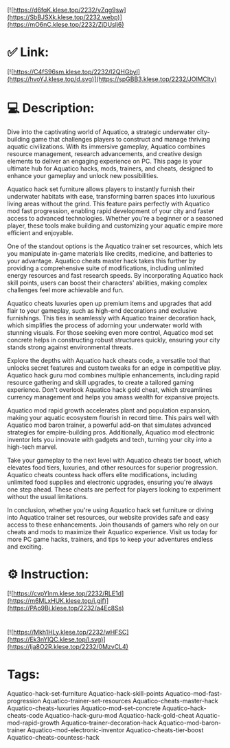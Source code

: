 [![https://d6fqK.klese.top/2232/vZqg9sw](https://SbBJSXk.klese.top/2232.webp)](https://mO6nC.klese.top/2232/ZjDUslj6)
# ✅ Link:
[![https://C4fS96sm.klese.top/2232/I2QHGbyl](https://hvoYJ.klese.top/d.svg)](https://spGBB3.klese.top/2232/JOlMClty)
# 💻 Description:
Dive into the captivating world of Aquatico, a strategic underwater city-building game that challenges players to construct and manage thriving aquatic civilizations. With its immersive gameplay, Aquatico combines resource management, research advancements, and creative design elements to deliver an engaging experience on PC. This page is your ultimate hub for Aquatico hacks, mods, trainers, and cheats, designed to enhance your gameplay and unlock new possibilities.



Aquatico hack set furniture allows players to instantly furnish their underwater habitats with ease, transforming barren spaces into luxurious living areas without the grind. This feature pairs perfectly with Aquatico mod fast progression, enabling rapid development of your city and faster access to advanced technologies. Whether you're a beginner or a seasoned player, these tools make building and customizing your aquatic empire more efficient and enjoyable.



One of the standout options is the Aquatico trainer set resources, which lets you manipulate in-game materials like credits, medicine, and batteries to your advantage. Aquatico cheats master hack takes this further by providing a comprehensive suite of modifications, including unlimited energy resources and fast research speeds. By incorporating Aquatico hack skill points, users can boost their characters' abilities, making complex challenges feel more achievable and fun.



Aquatico cheats luxuries open up premium items and upgrades that add flair to your gameplay, such as high-end decorations and exclusive furnishings. This ties in seamlessly with Aquatico trainer decoration hack, which simplifies the process of adorning your underwater world with stunning visuals. For those seeking even more control, Aquatico mod set concrete helps in constructing robust structures quickly, ensuring your city stands strong against environmental threats.



Explore the depths with Aquatico hack cheats code, a versatile tool that unlocks secret features and custom tweaks for an edge in competitive play. Aquatico hack guru mod combines multiple enhancements, including rapid resource gathering and skill upgrades, to create a tailored gaming experience. Don't overlook Aquatico hack gold cheat, which streamlines currency management and helps you amass wealth for expansive projects.



Aquatico mod rapid growth accelerates plant and population expansion, making your aquatic ecosystem flourish in record time. This pairs well with Aquatico mod baron trainer, a powerful add-on that simulates advanced strategies for empire-building pros. Additionally, Aquatico mod electronic inventor lets you innovate with gadgets and tech, turning your city into a high-tech marvel.



Take your gameplay to the next level with Aquatico cheats tier boost, which elevates food tiers, luxuries, and other resources for superior progression. Aquatico cheats countess hack offers elite modifications, including unlimited food supplies and electronic upgrades, ensuring you're always one step ahead. These cheats are perfect for players looking to experiment without the usual limitations.



In conclusion, whether you're using Aquatico hack set furniture or diving into Aquatico trainer set resources, our website provides safe and easy access to these enhancements. Join thousands of gamers who rely on our cheats and mods to maximize their Aquatico experience. Visit us today for more PC game hacks, trainers, and tips to keep your adventures endless and exciting.

# ⚙️ Instruction:
[![https://cvpYlnm.klese.top/2232/RLE1d](https://m6MLxHUK.klese.top/i.gif)](https://PAo9Bj.klese.top/2232/a4Ec8Ss)
#
[![https://Mkh1HLy.klese.top/2232/wHFSC](https://Ek3nYlQC.klese.top/l.svg)](https://lja8O2R.klese.top/2232/0MzvCL4)
# Tags:
Aquatico-hack-set-furniture Aquatico-hack-skill-points Aquatico-mod-fast-progression Aquatico-trainer-set-resources Aquatico-cheats-master-hack Aquatico-cheats-luxuries Aquatico-mod-set-concrete Aquatico-hack-cheats-code Aquatico-hack-guru-mod Aquatico-hack-gold-cheat Aquatic-mod-rapid-growth Aquatico-trainer-decoration-hack Aquatico-mod-baron-trainer Aquatico-mod-electronic-inventor Aquatico-cheats-tier-boost Aquatico-cheats-countess-hack






